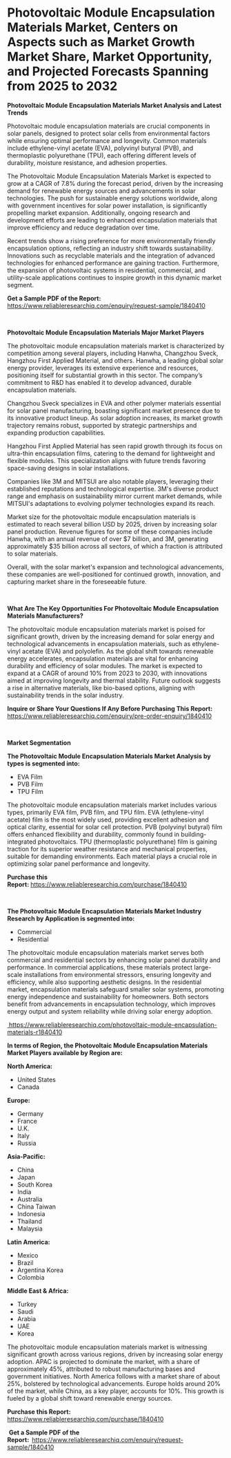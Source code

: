 <p><h1>Photovoltaic Module Encapsulation Materials Market, Centers on Aspects such as Market Growth Market Share, Market Opportunity, and Projected Forecasts Spanning from 2025 to 2032</h1></p><p><strong>Photovoltaic Module Encapsulation Materials Market Analysis and Latest Trends</strong></p>
<p><p>Photovoltaic module encapsulation materials are crucial components in solar panels, designed to protect solar cells from environmental factors while ensuring optimal performance and longevity. Common materials include ethylene-vinyl acetate (EVA), polyvinyl butyral (PVB), and thermoplastic polyurethane (TPU), each offering different levels of durability, moisture resistance, and adhesion properties.</p><p>The Photovoltaic Module Encapsulation Materials Market is expected to grow at a CAGR of 7.8% during the forecast period, driven by the increasing demand for renewable energy sources and advancements in solar technologies. The push for sustainable energy solutions worldwide, along with government incentives for solar power installation, is significantly propelling market expansion. Additionally, ongoing research and development efforts are leading to enhanced encapsulation materials that improve efficiency and reduce degradation over time.</p><p>Recent trends show a rising preference for more environmentally friendly encapsulation options, reflecting an industry shift towards sustainability. Innovations such as recyclable materials and the integration of advanced technologies for enhanced performance are gaining traction. Furthermore, the expansion of photovoltaic systems in residential, commercial, and utility-scale applications continues to inspire growth in this dynamic market segment.</p></p>
<p><strong>Get a Sample PDF of the Report:&nbsp;</strong> <a href="https://www.reliableresearchiq.com/enquiry/request-sample/1840410?utm_campaign=2938&utm_medium=2&utm_source=Github&utm_content=ia&utm_term=15042025&utm_id=photovoltaic-module-encapsulation-materials">https://www.reliableresearchiq.com/enquiry/request-sample/1840410</a></p>
<p>&nbsp;</p>
<p><strong>Photovoltaic Module Encapsulation Materials Major Market Players</strong></p>
<p><p>The photovoltaic module encapsulation materials market is characterized by competition among several players, including Hanwha, Changzhou Sveck, Hangzhou First Applied Material, and others. Hanwha, a leading global solar energy provider, leverages its extensive experience and resources, positioning itself for substantial growth in this sector. The company’s commitment to R&D has enabled it to develop advanced, durable encapsulation materials.</p><p>Changzhou Sveck specializes in EVA and other polymer materials essential for solar panel manufacturing, boasting significant market presence due to its innovative product lineup. As solar adoption increases, its market growth trajectory remains robust, supported by strategic partnerships and expanding production capabilities.</p><p>Hangzhou First Applied Material has seen rapid growth through its focus on ultra-thin encapsulation films, catering to the demand for lightweight and flexible modules. This specialization aligns with future trends favoring space-saving designs in solar installations.</p><p>Companies like 3M and MITSUI are also notable players, leveraging their established reputations and technological expertise. 3M's diverse product range and emphasis on sustainability mirror current market demands, while MITSUI's adaptations to evolving polymer technologies expand its reach.</p><p>Market size for the photovoltaic module encapsulation materials is estimated to reach several billion USD by 2025, driven by increasing solar panel production. Revenue figures for some of these companies include Hanwha, with an annual revenue of over $7 billion, and 3M, generating approximately $35 billion across all sectors, of which a fraction is attributed to solar materials.</p><p>Overall, with the solar market's expansion and technological advancements, these companies are well-positioned for continued growth, innovation, and capturing market share in the foreseeable future.</p></p>
<p>&nbsp;</p>
<p><strong>What Are The Key Opportunities For Photovoltaic Module Encapsulation Materials Manufacturers?</strong></p>
<p><p>The photovoltaic module encapsulation materials market is poised for significant growth, driven by the increasing demand for solar energy and technological advancements in encapsulation materials, such as ethylene-vinyl acetate (EVA) and polyolefin. As the global shift towards renewable energy accelerates, encapsulation materials are vital for enhancing durability and efficiency of solar modules. The market is expected to expand at a CAGR of around 10% from 2023 to 2030, with innovations aimed at improving longevity and thermal stability. Future outlook suggests a rise in alternative materials, like bio-based options, aligning with sustainability trends in the solar industry.</p></p>
<p><strong>Inquire or Share Your Questions If Any Before Purchasing This Report:</strong> <a href="https://www.reliableresearchiq.com/enquiry/pre-order-enquiry/1840410?utm_campaign=2938&utm_medium=2&utm_source=Github&utm_content=ia&utm_term=15042025&utm_id=photovoltaic-module-encapsulation-materials">https://www.reliableresearchiq.com/enquiry/pre-order-enquiry/1840410</a></p>
<p>&nbsp;</p>
<p><strong>Market Segmentation</strong></p>
<p><strong>The Photovoltaic Module Encapsulation Materials Market Analysis by types is segmented into:</strong></p>
<p><ul><li>EVA Film</li><li>PVB Film</li><li>TPU Film</li></ul></p>
<p><p>The photovoltaic module encapsulation materials market includes various types, primarily EVA film, PVB film, and TPU film. EVA (ethylene-vinyl acetate) film is the most widely used, providing excellent adhesion and optical clarity, essential for solar cell protection. PVB (polyvinyl butyral) film offers enhanced flexibility and durability, commonly found in building-integrated photovoltaics. TPU (thermoplastic polyurethane) film is gaining traction for its superior weather resistance and mechanical properties, suitable for demanding environments. Each material plays a crucial role in optimizing solar panel performance and longevity.</p></p>
<p><strong>Purchase this Report:&nbsp;</strong><a href="https://www.reliableresearchiq.com/purchase/1840410?utm_campaign=2938&utm_medium=2&utm_source=Github&utm_content=ia&utm_term=15042025&utm_id=photovoltaic-module-encapsulation-materials">https://www.reliableresearchiq.com/purchase/1840410</a></p>
<p>&nbsp;</p>
<p><strong>The Photovoltaic Module Encapsulation Materials Market Industry Research by Application is segmented into:</strong></p>
<p><ul><li>Commercial</li><li>Residential</li></ul></p>
<p><p>The photovoltaic module encapsulation materials market serves both commercial and residential sectors by enhancing solar panel durability and performance. In commercial applications, these materials protect large-scale installations from environmental stressors, ensuring longevity and efficiency, while also supporting aesthetic designs. In the residential market, encapsulation materials safeguard smaller solar systems, promoting energy independence and sustainability for homeowners. Both sectors benefit from advancements in encapsulation technology, which improves energy output and system reliability while driving solar energy adoption.</p></p>
<p><a href="https://www.reliableresearchiq.com/photovoltaic-module-encapsulation-materials-r1840410?utm_campaign=2938&utm_medium=2&utm_source=Github&utm_content=ia&utm_term=15042025&utm_id=photovoltaic-module-encapsulation-materials">&nbsp;https://www.reliableresearchiq.com/photovoltaic-module-encapsulation-materials-r1840410</a></p>
<p><strong>In terms of Region, the Photovoltaic Module Encapsulation Materials Market Players available by Region are:</strong></p>
<p>
    <p> <strong> North America: </strong>
        <ul>
            <li>United States</li>
            <li>Canada</li>
        </ul>
        </p> 
    <p> <strong> Europe: </strong>
        <ul>
            <li>Germany</li>
            <li>France</li>
            <li>U.K.</li>
            <li>Italy</li>
            <li>Russia</li>
        </ul>
        </p> 
    <p> <strong> Asia-Pacific: </strong>
        <ul>
            <li>China</li>
            <li>Japan</li>
            <li>South Korea</li>
            <li>India</li>
            <li>Australia</li>
            <li>China Taiwan</li>
            <li>Indonesia</li>
            <li>Thailand</li>
            <li>Malaysia</li>
        </ul>
        </p> 
    <p> <strong> Latin America: </strong>
        <ul>
            <li>Mexico</li>
            <li>Brazil</li>
            <li>Argentina Korea</li>
            <li>Colombia</li>
        </ul>
        </p> 
    <p> <strong> Middle East & Africa: </strong>
        <ul>
            <li>Turkey</li>
            <li>Saudi</li>
            <li>Arabia</li>
            <li>UAE</li>
            <li>Korea</li>
        </ul>
    </p>
    </p>
<p><p>The photovoltaic module encapsulation materials market is witnessing significant growth across various regions, driven by increasing solar energy adoption. APAC is projected to dominate the market, with a share of approximately 45%, attributed to robust manufacturing bases and government initiatives. North America follows with a market share of about 25%, bolstered by technological advancements. Europe holds around 20% of the market, while China, as a key player, accounts for 10%. This growth is fueled by a global shift toward renewable energy sources.</p></p>
<p><strong>Purchase this Report: </strong><a href="https://www.reliableresearchiq.com/purchase/1840410?utm_campaign=2938&utm_medium=2&utm_source=Github&utm_content=ia&utm_term=15042025&utm_id=photovoltaic-module-encapsulation-materials">https://www.reliableresearchiq.com/purchase/1840410</a></p>
<p>&nbsp;<strong>Get a Sample PDF of the Report:&nbsp;&nbsp;</strong><a href="https://www.reliableresearchiq.com/enquiry/request-sample/1840410?utm_campaign=2938&utm_medium=2&utm_source=Github&utm_content=ia&utm_term=15042025&utm_id=photovoltaic-module-encapsulation-materials">https://www.reliableresearchiq.com/enquiry/request-sample/1840410</a></p>
<p><strong></strong></p>
<p><p></p><p></p><p></p></p>